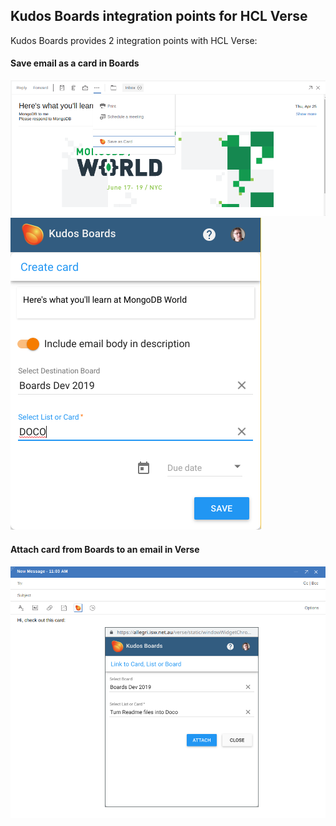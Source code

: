 ## Kudos Boards integration points for HCL Verse

Kudos Boards provides 2 integration points with HCL Verse:

#### Save email as a card in Boards

![Create Card 1](/assets/connections/verse-create-card1.png)
![Create Card 2](/assets/connections/verse-create-card2.png)

#### Attach card from Boards to an email in Verse

![Create Card 1](/assets/connections/verse-attach-card.png)
